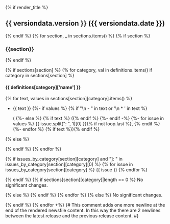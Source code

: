 {% if render_title %}
## {{ versiondata.version }} ({{ versiondata.date }})
{% endif %}
{% for section, _ in sections.items() %}
{% if section %}

### {{section}}
{% endif %}

{% if sections[section] %}
{% for category, val in definitions.items() if category in sections[section] %}
#### {{ definitions[category]['name'] }}

{% for text, values in sections[section][category].items() %}
- {{ text }}
{%- if values %}
{% if "\n  - " in text or '\n  * ' in text %}


  (
{%- else %}
{% if text %} ({% endif %}
{%- endif -%}
{%- for issue in values %}
{{ issue.split(": ", 1)[0] }}{% if not loop.last %}, {% endif %}
{%- endfor %}
{% if text %}){% endif %}

{% else %}

{% endif %}
{% endfor %}

{% if issues_by_category[section][category] and "]: " in issues_by_category[section][category][0] %}
{% for issue in issues_by_category[section][category] %}
{{ issue }}
{% endfor %}

{% endif %}
{% if sections[section][category]|length == 0 %}
No significant changes.

{% else %}
{% endif %}
{% endfor %}
{% else %}
No significant changes.

{% endif %}
{% endfor +%}
{#
This comment adds one more newline at the end of the rendered newsfile content.
In this way the there are 2 newlines between the latest release and the previous release content.
#}
